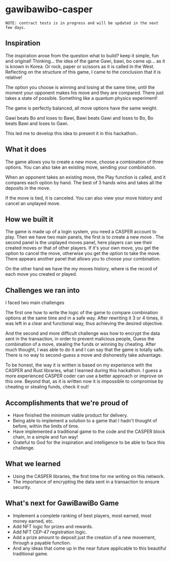 # gawibawibo-casper

```
NOTE: contract tests is in progress and will be updated in the next few days.
```

## Inspiration

The inspiration arose from the question what to build? keep it simple, fun and original!
Thinking... the idea of ​​the game Gawi, bawi, bo came up... as it is known in Korea. Or rock, paper or scissors as it is called in the West.
Reflecting on the structure of this game, I came to the conclusion that it is relative!

The option you choose is winning and losing at the same time, until the moment your opponent makes his move and they are compared.
There just takes a state of possible. Something like a quantum physics experiment!

The game is perfectly balanced, all move options have the same weight.

Gawi beats Bo and loses to Bawi,
Bawi beats Gawi and loses to Bo,
Bo beats Bawi and loses to Gawi.

This led me to develop this idea to present it in this hackathon..

## What it does

The game allows you to create a new move, choose a combination of three options.
You can also take an existing move, sending your combination.

When an opponent takes an existing move, the Play function is called, and it compares each option by hand.
The best of 3 hands wins and takes all the deposits in the move.

If the move is tied, it is canceled.
You can also view your move history and cancel an unplayed move.

## How we built it

The game is made up of a login system, you need a CASPER account to play.
Then we have two main panels, the first is to create a new move .
The second panel is the unplayed moves panel, here players can see their created moves or that of other players.
If it's your own move, you get the option to cancel the move, otherwise you get the option to take the move.
There appears another panel that allows you to choose your combination.

On the other hand we have the my moves history, where is the record of each move you created or played.

## Challenges we ran into

I faced two main challenges

The first one how to write the logic of the game to compare combination options at the same time and in a safe way.
After rewriting it 3 or 4 times, it was left in a clear and functional way, thus achieving the desired objective.

And the second and more difficult challenge was how to encrypt the data sent in the transaction, in order to prevent malicious people,
Guess the combination of a move, stealing the funds or winning by cheating.
After much thought, I was able to do it and I can say that the game is totally safe.
There is no way to second-guess a move and dishonestly take advantage.

To be honest, the way it is written is based on my experience with the CASPER and Rust libraries, what I learned during this hackathon.
I guess a more experienced CASPER coder can use a better approach or improve on this one.
Beyond that, as it is written now it is impossible to compromise by cheating or stealing funds, check it out!

## Accomplishments that we're proud of

- Have finished the minimum viable product for delivery.
- Being able to implement a solution to a game that I hadn't thought of before, within the limits of time.
- Have implemented a traditional game to the code and the CASPER block chain, in a simple and fun way!
- Grateful to God for the inspiration and intelligence to be able to face this challenge.

## What we learned

- Using the CASPER libraries, the first time for me writing on this network.
- The importance of encrypting the data sent in a transaction to ensure security.

## What's next for GawiBawiBo Game

- Implement a complete ranking of best players, most earned, most money earned, etc.
- Add NFT logic for prizes and rewards.
- Add NFT CEP-47 registration logic.
- Add a prize amount to deposit just the creation of a new movement, through a payable function.
- And any ideas that come up in the near future applicable to this beautiful traditional game.
